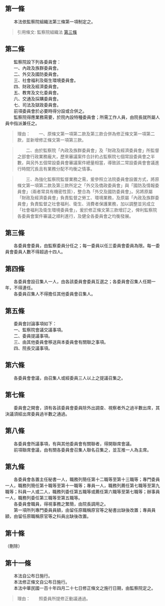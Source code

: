 第一條 
-------
　　本法依監察院組織法第三條第一項制定之。  
> 引用條文: 監察院組織法 [第三條](../../人事其他/組織編制/監察院組織法.md#第三條-)



第二條 
-------
　　監察院設下列各委員會：  
　　一、內政及族群委員會。  
　　二、外交及國防委員會。  
　　三、社會福利及衛生環境委員會。  
　　四、財政及經濟委員會。  
　　五、教育及文化委員會。  
　　六、交通及採購委員會。  
　　七、司法及獄政委員會。  
　　前項委員會於必要時得分設或合併之。  
　　監察院得應業務需要，於院內設特種委員會；所需工作人員，由院長就所屬人員中指派兼任之。  
> 理由：　　一、原條文第一項第二款及第三款合併為修正條文第一項第二款，並新增修正條文第一項第三款。

> 　　二、由於監察院「內政及族群委員會」及「財政及經濟委員會」所監督之部會行政業務龐大，歷來審議案件合計約占監察院七個常設委員會之半數，與另外五個常設委員會審議案件總量相當，導致該二常設委員會會議進行時間冗長且有業務分配不均衡之情事。

> 　　三、為強化監察院監督業務之需，爰參照立法院委員會設置方式，將原條文第一項第二款及第三款所定之「外交及僑政委員會」與「國防及情報委員會」（兩者常具有機密性質），整合為「外交及國防委員會」。另將原屬「財政及經濟委員會」負責監督之勞工、環境業務，及原屬「內政及族群委員會」負責監督之社會福利、衛生、消費者保護業務，加以調整並另成立「社會福利及衛生環境委員會」，爰於修正條文第三款增訂之，俾利監察院各委員會案件審議之順利進行，及健全各委員會之均衡發展。



第三條 
-------
　　各委員會委員，由監察委員分任之；每一委員以任三委員會委員為限。每一委員會委員人數不得超過十四人。  


第四條 
-------
　　各委員會設召集人一人，由各該委員會委員互選之；各委員會召集人任期一年，不得連任。  
　　各委員召集人不得擔任其他委員會召集人。  


第五條 
-------
　　委員會討論事項如下：  
　　一、監察院會議交議事項。  
　　二、委員提議事項。  
　　三、由其他委員會移送與本委員會有關聯之事項。  
　　四、院長交議事項。  


第六條 
-------
　　各委員會會議，由召集人或經委員三人以上之提議召集之。  


第七條 
-------
　　委員會之開會，須有各該委員會委員除外出調查、視察者外之過半數出席，其決議須經出席委員過半數之通過。  


第八條 
-------
　　各委員會所議事項，有與其他委員會有關聯者，得開聯席會議。  
　　前項聯席會議，由有關各委員會召集人聯名召集之，並互推一人為主席。  


第九條 
-------
　　各委員會各置主任秘書一人，職務列簡任第十二職等至第十三職等；專門委員一人，職務列簡任第十職等至第十一職等；專員一人，職務列薦任第七職等至第九職等；科員一人或二人，職務列委任第五職等或薦任第六職等至第七職等；辦事員一人，職務列委任第三職等至第五職等。  
　　各委員會職員，得視事務之繁簡，由院長調用之。  
　　第一項所列專門委員員額，由留任原職稱原官等之秘書出缺後改置；專員員額，由留任原職稱原官等之科員出缺後改置。  


第十條 
-------
（刪除）  


第十一條 
---------
　　本法自公布日施行。  
　　本法修正條文自公布日施行。  
　　本法中華民國一百十年四月二十七日修正條文之施行日期，由監察院定之。  
> 理由：　　照委員所提修正動議通過。